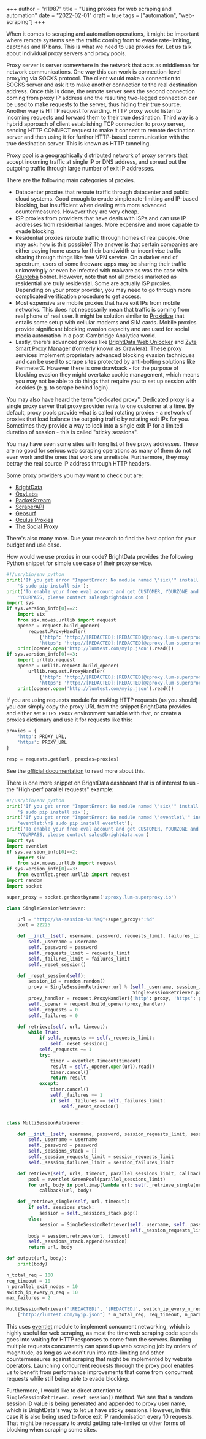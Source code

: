 +++
author = "rl1987"
title = "Using proxies for web scraping and automation"
date = "2022-02-01"
draft = true
tags = ["automation", "web-scraping"]
+++

When it comes to scraping and automation operations, it might be important where remote systems see the traffic
coming from to evade rate-limiting, captchas and IP bans. This is what we need to use proxies for.
Let us talk about individual proxy servers and proxy pools.

Proxy server is server somewhere in the network that acts as middleman for network communications. One way this can
work is connection-level proxying via SOCKS protocol. The client would make a connection to SOCKS server and ask it to
make another connection to the real destination address. Once this is done, the remote server sees the second connection
coming from proxy IP address and the resulting two-legged connection can be used to make requests to the server, thus hiding
their true source. Another way is HTTP request forwarding. HTTP proxy would listen to incoming requests and forward them to
their true destination. Third way is a hybrid approach of client establishing TCP connection to proxy server, sending HTTP
CONNECT request to make it connect to remote destination server and then using it for further HTTP-based communication with the
true destination server. This is known as HTTP tunneling.

Proxy pool is a geographically distributed network of proxy servers that accept incoming traffic at single IP or DNS address,
and spread out the outgoing traffic through large number of exit IP addresses.

There are the following main categories of proxies.

* Datacenter proxies that reroute traffic through datacenter and public cloud systems. Good enough to evade simple rate-limiting
and IP-based blocking, but insufficient when dealing with more advanced countermeasures. However they are very cheap.
* ISP proxies from providers that have deals with ISPs and can use IP addresses from residential ranges. More expensive 
and more capable to evade blocking. 
* Residential proxies reroute traffic through homes of real people. One may ask: how is this possible? The answer is that
certain companies are either paying home users for their bandwidth or incentivise traffic sharing through things like free
VPN service. On a darker end of spectrum, users of some freeware apps may be sharing their traffic unknowingly or even be
infected with malware as was the case with [Glupteba](https://threatpost.com/google-glupteba-botnet-lawsuit/176826/) botnet.
However, note that not all proxies marketed as residential are truly residential. Some are actually ISP proxies. Depending
on your proxy provider, you may need to go through more complicated verification procedure to get access.
* Most expensive are mobile proxies that have exit IPs from mobile networks. This does not necessarily mean that traffic is
coming from real phone of real user. It might be solution similar to [Proxidize](https://proxidize.com/) that entails some
setup with cellular modems and SIM cards. Mobile proxies provide significant blocking evasion capacity and are used for social media
automation in a post-Cambridge Analytica world.
* Lastly, there's advanced proxies like [BrightData Web Unlocker](https://brightdata.com/products/web-unlocker) and [Zyte
Smart Proxy Manager](https://www.zyte.com/smart-proxy-manager/) (formerly known as Crawlera). These proxy services implement
proprietary advanced blocking evasion techniques and can be used to scrape sites protected by anti-botting solutions like
PerimeterX. However there is one drawback - for the purpose of blocking evasion they might overtake cookie management, which
means you may not be able to do things that require you to set up session with cookies (e.g. to scrape behind login).

You may also have heard the term "dedicated proxy". Dedicated proxy is a single proxy server that proxy provider rents to one
customer at a time. By default, proxy pools provide what is called rotating proxies - a network of proxies that load balance
the outgoing traffic by rotating exit IPs for you. Sometimes they provide a way to lock into a single exit IP for a limited 
duration of session - this is called "sticky sessions".

You may have seen some sites with long list of free proxy addresses. These are no good for serious web scraping operations
as many of them do not even work and the ones that work are unreliable. Furthermore, they may betray the real source IP address
through HTTP headers.

Some proxy providers you may want to check out are:

* [BrightData](https://brightdata.com/)
* [OxyLabs](https://oxylabs.io/)
* [PacketStream](https://packetstream.io/)
* [ScraperAPI](https://www.scraperapi.com/)
* [Geosurf](https://www.geosurf.com/)
* [Oculus Proxies](https://oculusproxies.com/index)
* [The Social Proxy](https://thesocialproxy.com/)

There's also many more. Due your research to find the best option for your budget and use case.

How would we use proxies in our code? BrightData provides the following Python snippet for simple use case of their proxy service.

```python
#!/usr/bin/env python
print('If you get error "ImportError: No module named \'six\'" install six:\n'+\
    '$ sudo pip install six');
print('To enable your free eval account and get CUSTOMER, YOURZONE and ' + \
    'YOURPASS, please contact sales@brightdata.com')
import sys
if sys.version_info[0]==2:
    import six
    from six.moves.urllib import request
    opener = request.build_opener(
        request.ProxyHandler(
            {'http': 'http://[REDACTED]:[REDACTED]@zproxy.lum-superproxy.io:22225',
            'https': 'http://[REDACTED]:[REDACTED]@zproxy.lum-superproxy.io:22225'}))
    print(opener.open('http://lumtest.com/myip.json').read())
if sys.version_info[0]==3:
    import urllib.request
    opener = urllib.request.build_opener(
        urllib.request.ProxyHandler(
            {'http': 'http://[REDACTED]:[REDACTED]@zproxy.lum-superproxy.io:22225',
            'https': 'http://[REDACTED]:[REDACTED]@zproxy.lum-superproxy.io:22225'}))
    print(opener.open('http://lumtest.com/myip.json').read())
```

If you are using requests module for making HTTP requests (as you should) you can simply copy the proxy URL from the snippet
BrightData provides and either set `HTTPS_PROXY` environment variable with that, or create a proxies dictionary and use it for
requests like this:

```python
proxies = {
    'http': PROXY_URL,
    'https': PROXY_URL
}

resp = requests.get(url, proxies=proxies)
```

See the [official documentation](https://2.python-requests.org/en/master/user/advanced/#proxies) to read more about this.

There is one more snippet on BrightData dashboard that is of interest to us - the "High-perf parallel requests" example:

```python
#!/usr/bin/env python
print('If you get error "ImportError: No module named \'six\'" install six:\n'+\
    '$ sudo pip install six');
print('If you get error "ImportError: No module named \'eventlet\'" install' +\
    'eventlet:\n$ sudo pip install eventlet');
print('To enable your free eval account and get CUSTOMER, YOURZONE and ' + \
    'YOURPASS, please contact sales@brightdata.com')
import sys
import eventlet
if sys.version_info[0]==2:
    import six
    from six.moves.urllib import request
if sys.version_info[0]==3:
    from eventlet.green.urllib import request
import random
import socket

super_proxy = socket.gethostbyname('zproxy.lum-superproxy.io')

class SingleSessionRetriever:

    url = "http://%s-session-%s:%s@"+super_proxy+":%d"
    port = 22225

    def __init__(self, username, password, requests_limit, failures_limit):
        self._username = username
        self._password = password
        self._requests_limit = requests_limit
        self._failures_limit = failures_limit
        self._reset_session()

    def _reset_session(self):
        session_id = random.random()
        proxy = SingleSessionRetriever.url % (self._username, session_id, self._password,
                                              SingleSessionRetriever.port)
        proxy_handler = request.ProxyHandler({'http': proxy, 'https': proxy})
        self._opener = request.build_opener(proxy_handler)
        self._requests = 0
        self._failures = 0

    def retrieve(self, url, timeout):
        while True:
            if self._requests == self._requests_limit:
                self._reset_session()
            self._requests += 1
            try:
                timer = eventlet.Timeout(timeout)
                result = self._opener.open(url).read()
                timer.cancel()
                return result
            except:
                timer.cancel()
                self._failures += 1
                if self._failures == self._failures_limit:
                    self._reset_session()


class MultiSessionRetriever:

    def __init__(self, username, password, session_requests_limit, session_failures_limit):
        self._username = username
        self._password = password
        self._sessions_stack = []
        self._session_requests_limit = session_requests_limit
        self._session_failures_limit = session_failures_limit

    def retrieve(self, urls, timeout, parallel_sessions_limit, callback):
        pool = eventlet.GreenPool(parallel_sessions_limit)
        for url, body in pool.imap(lambda url: self._retrieve_single(url, timeout), urls):
            callback(url, body)

    def _retrieve_single(self, url, timeout):
        if self._sessions_stack:
            session = self._sessions_stack.pop()
        else:
            session = SingleSessionRetriever(self._username, self._password,
                                             self._session_requests_limit, self._session_failures_limit)
        body = session.retrieve(url, timeout)
        self._sessions_stack.append(session)
        return url, body

def output(url, body):
    print(body)

n_total_req = 100
req_timeout = 10
n_parallel_exit_nodes = 10
switch_ip_every_n_req = 10
max_failures = 2

MultiSessionRetriever('[REDACTED]', '[REDACTED]', switch_ip_every_n_req, max_failures).retrieve(
    ["http://lumtest.com/myip.json"] * n_total_req, req_timeout, n_parallel_exit_nodes, output)
```

This uses [eventlet](https://eventlet.net/) module to implement concurrent networking, which is highly useful
for web scraping, as most the time web scraping code spends goes into waiting for HTTP responses to come from the servers.
Running multiple requests concurrently can speed up web scraping job by orders of magnitude, as long as we don't run into
rate-limiting and other countermeasures against scraping that might be implemented by website operators. Launching concurrent
requests through the proxy pool enables us to benefit from performance improvements that come from concurrent requests while
still being able to evade blocking.

Furthermore, I would like to direct attention to `SingleSessionRetriever._reset_session()` method. We see that a random session
ID value is being generated and appended to proxy user name, which is BrightData's way to let us have sticky sessions. However, 
in this case it is also being used to force exit IP randomisation every 10 requests. That might be necessary to avoid getting
rate-limited or other forms of blocking when scraping some sites.


